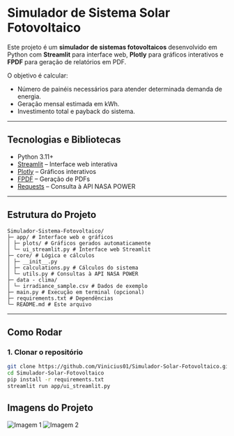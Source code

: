 # Simulador de Sistema Solar Fotovoltaico 

Este projeto é um **simulador de sistemas fotovoltaicos** desenvolvido em Python com **Streamlit** para interface web, **Plotly** para gráficos interativos e **FPDF** para geração de relatórios em PDF.  

O objetivo é calcular:

- Número de painéis necessários para atender determinada demanda de energia.  
- Geração mensal estimada em kWh.  
- Investimento total e payback do sistema.  

---

## Tecnologias e Bibliotecas

- Python 3.11+  
- [Streamlit](https://streamlit.io/) – Interface web interativa  
- [Plotly](https://plotly.com/python/) – Gráficos interativos  
- [FPDF](https://pyfpdf.github.io/fpdf2/) – Geração de PDFs  
- [Requests](https://docs.python-requests.org/) – Consulta à API NASA POWER  

---

## Estrutura do Projeto
```
Simulador-Sistema-Fotovoltaico/
├─ app/ # Interface web e gráficos
│ ├─ plots/ # Gráficos gerados automaticamente
│ └─ ui_streamlit.py # Interface web Streamlit
├─ core/ # Lógica e cálculos
│ ├─ __init__.py
│ ├─ calculations.py # Cálculos do sistema
│ └─ utils.py # Consultas à API NASA POWER
├─ data - clima/
│ └─ irradiance_sample.csv # Dados de exemplo
├─ main.py # Execução em terminal (opcional)
├─ requirements.txt # Dependências
└─ README.md # Este arquivo
```


---

## Como Rodar

### 1. Clonar o repositório

```bash
git clone https://github.com/Vinicius01/Simulador-Solar-Fotovoltaico.git
cd Simulador-Solar-Fotovoltaico
pip install -r requirements.txt
streamlit run app/ui_streamlit.py
```

## Imagens do Projeto

![Imagem 1](Assent/imagem1.png)
![Imagem 2](Assent/imagem2.png)